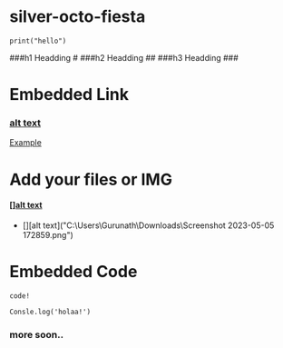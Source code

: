 # silver-octo-fiesta
```python:
print("hello")
```

###h1 Headding  #
###h2 Headding  ##
###h3 Headding  ###

# Embedded Link
### [alt text](url)
[Example](github.com/gurugorule)

# Add your files or IMG
#### [][alt text](URL) 
- [][alt text]("C:\Users\Gurunath\Downloads\Screenshot 2023-05-05 172859.png") 

# Embedded Code
 ```
 code!
```

```javascript:
Consle.log('holaa!')
```

### more soon..
